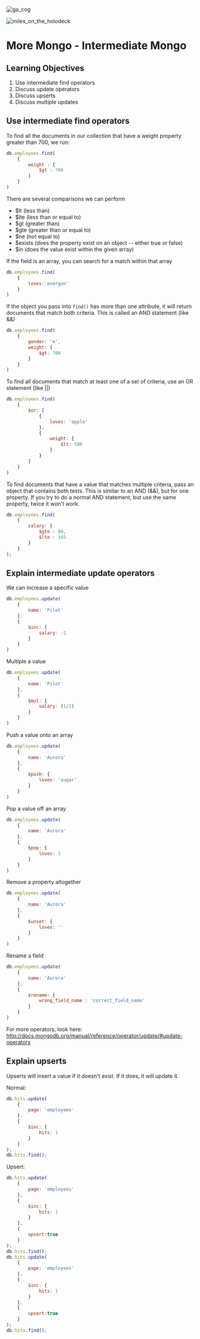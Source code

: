 ![ga_cog](https://camo.githubusercontent.com/6ca75e52ba7cf640161aefd5355a4fbfff7d5f18/687474703a2f2f6d6f62626f6f6b2e67656e6572616c617373656d622e6c792f67615f636f672e706e67)



![miles_on_the_holodeck](https://i.pinimg.com/736x/18/cc/fe/18ccfe752ae83e22b511abee3238109b--deep-space-gangsters.jpg)

# More Mongo - Intermediate Mongo

## Learning Objectives
1. Use intermediate find operators
1. Discuss update operators
1. Discuss upserts
1. Discuss multiple updates

## Use intermediate find operators

To find all the documents in our collection that have a weight property greater than 700, we run:

```javascript
db.employees.find(
	{
		weight : {
			$gt : 700
		}
	}
)
```

There are several comparisons we can perform

- $lt (less than)
- $lte (less than or equal to)
- $gt (greater than)
- $gte (greater than or equal to)
- $ne (not equal to)
- $exists (does the property exist on an object -- either true or false)
- $in (does the value exist within the given array)

If the field is an array, you can search for a match within that array

```javascript
db.employees.find(
	{
		loves:'energon'
	}
)
```

If the object you pass into `find()` has more than one attribute, it will return documents that match both criteria.  This is called an AND statement (like &&)

```javascript
db.employees.find(
	{
		gender: 'm',
		weight: {
			$gt: 700
		}
	}
)
```

To find all documents that match at least one of a set of criteria, use an OR statement (like ||)

```javascript
db.employees.find(
	{
		$or: [
			{
				loves: 'apple'
			},
			{
				weight: {
					$lt: 500
				}
			}
		]
	}
)
```

To find documents that have a value that matches multiple criteria, pass an object that contains both tests.  This is similar to an AND (&&), but for one property.  If you try to do a normal AND statement, but use the same property, twice it won't work.

```javascript
db.employees.find(
	{
		salary: {
			$gte : 80,
			$lte : 165
		}
	}
);
```

## Explain intermediate update operators

We can increase a specific value

```javascript
db.employees.update(
	{
		name: 'Pilot'
	},
	{
		$inc: {
			salary: -2
		}
	}
)
```

Multiple a value

```javascript
db.employees.update(
	{
		name: 'Pilot'
	},
	{
		$mul: {
			salary: (1/2)
		}
	}
)
```

Push a value onto an array

```javascript
db.employees.update(
	{
		name: 'Aurora'
	},
	{
		$push: {
			loves: 'sugar'
		}
	}
)
```

Pop a value off an array

```javascript
db.employees.update(
	{
		name: 'Aurora'
	},
	{
		$pop: {
			loves: 1
		}
	}
)
```

Remove a property altogether

```javascript
db.employees.update(
	{
		name: 'Aurora'
	},
	{
		$unset: {
			loves: ''
		}
	}
)
```

Rename a field

```javascript
db.employees.update(
	{
		name: 'Aurora'
	},
	{
		$rename: {
			wrong_field_name : 'correct_field_name'
		}
	}
)
```

For more operators, look here: http://docs.mongodb.org/manual/reference/operator/update/#update-operators

## Explain upserts

Upserts will insert a value if it doesn't exist.  If it does, it will update it.

Normal:

```javascript
db.hits.update(
	{
		page: 'employees'
	},
	{
		$inc: {
			hits: 1
		}
	}
);
db.hits.find();
```

Upsert:

```javascript
db.hits.update(
	{
		page: 'employees'
	},
	{
		$inc: {
			hits: 1
		}
	},
	{
		upsert:true
	}
);
db.hits.find();
db.hits.update(
	{
		page: 'employees'
	},
	{
		$inc: {
			hits: 1
		}
	},
	{
		upsert:true
	}
);
db.hits.find();
```
